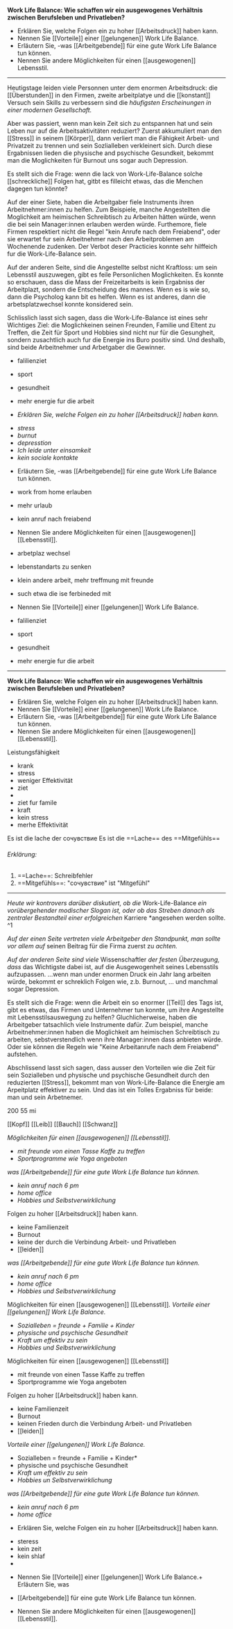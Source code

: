 **Work Life Balance: Wie schaffen wir ein ausgewogenes Verhältnis zwischen Berufsleben und Privatleben?**

- Erklären Sie, welche Folgen ein zu hoher [[Arbeitsdruck]] haben kann.
- Nennen Sie [[Vorteile]] einer [[gelungenen]] Work Life Balance.
- Erläutern Sie, -was [[Arbeitgebende]] für eine gute Work Life Balance tun können.
- Nennen Sie andere Möglichkeiten für einen [[ausgewogenen]] Lebensstil.

---

Heutigstage leiden viele Personnen unter dem enormen Arbeitsdruck: die [[Überstunden]] in den Firmen, zweite arbeitplatye und die [[konstant]] Versuch sein Skills zu verbessern sind die _häufigsten Erscheinungen in einer modernen Gesellschaft._

Aber was passiert, wenn man kein Zeit sich zu entspannen hat und sein Leben nur auf die Arbeitsaktivitäten reduziert? Zuerst akkumuliert man den [[Stress]] in seinem [[Körper]], dann verliert man die Fähigkeit Arbeit- und Privatzeit zu trennen und sein Sozlialleben verkleinert sich. Durch diese Ergabnissen lieden die physische and psychische Gesundkeit, bekommt man die Moglichkeiten für Burnout uns sogar auch Depression.

Es stellt sich die Frage: wenn die lack von Work-Life-Balance solche [[schreckliche]] Folgen hat, gitbt es filleicht etwas, das die Menchen dagegen tun könnte?

Auf der einer Siete, haben die Arbeitgaber fiele Instruments ihren Arbeitnehmer:innen zu helfen. Zum Beispiele, manche Angestellten die Moglichkeit am heimischen Schreibtisch zu Arbeiten hätten würde, wenn die bei sein Manager:innen erlauben werden würde. Furthemore, fiele Firmen respektiert nicht die Regel "kein Anrufe nach dem Freiabend", oder sie erwartet fur sein Arbeitnehmer nach den Arbeitproblemen am Wochenende zudenken. Der Verbot deser Practicies konnte sehr hilffeich fur die Work-Life-Balance sein.

Auf der anderen Seite, sind die Angestellte selbst nicht Kraftloss: um sein Lebensstil auszuwegen, gibt es feile Personlichen Moglichkeiten. Es konnte so erschauen, dass die Mass der Freizeitarbeits is kein Ergabniss der Arbeitplazt, sondern die Entscheidung des mannes. Wenn es is wie so, dann die Psycholog kann bit es helfen. Wenn es ist anderes, dann die arbetsplatzwechsel konnte konsidered sein.

Schlisslich lasst sich sagen, dass die Work-Life-Balance ist eines sehr Wichtiges Ziel: die Moglichkeinen seinen Freunden, Familie und Eltent zu Treffen, die Zeit für Sport und Hobbies sind nicht nur für die Gesungheit, sondern zusachtlich auch fur die Energie ins Buro positiv sind. Und deshalb, sind beide Arbeitnehmer und Arbetgaber die Gewinner.

- falilienziet
- sport
- gesundheit
- mehr energie fur die arbeit

- _Erklären Sie, welche Folgen ein zu hoher [[Arbeitsdruck]] haben kann._

* _stress_
* _burnut_
* _depresstion_
* _Ich leide unter einsamkeit_
* _kein sociale kontakte_

- Erläutern Sie, -was [[Arbeitgebende]] für eine gute Work Life Balance tun können.
- work from home erlauben
- mehr urlaub
- kein anruf nach freiabend

- Nennen Sie andere Möglichkeiten für einen [[ausgewogenen]] [[Lebensstil]].
- arbetplaz wechsel
- lebenstandarts zu senken

* klein andere arbeit, mehr treffmung mit freunde

- such etwa die ise ferbineded mit

- Nennen Sie [[Vorteile]] einer [[gelungenen]] Work Life Balance.
- falilienziet
- sport
- gesundheit
- mehr energie fur die arbeit

---

**Work Life Balance: Wie schaffen wir ein ausgewogenes Verhältnis zwischen Berufsleben und Privatleben?**

- Erklären Sie, welche Folgen ein zu hoher [[Arbeitsdruck]] haben kann.
- Nennen Sie [[Vorteile]] einer [[gelungenen]] Work Life Balance.
- Erläutern Sie, -was [[Arbeitgebende]] für eine gute Work Life Balance tun können.
- Nennen Sie andere Möglichkeiten für einen [[ausgewogenen]] [[Lebensstil]].

Leistungsfähigkeit

- krank
- stress
- weniger Effektivität
- ziet
-
- ziet fur famile
- kraft
- kein stress
- merhe Effektivität

Es ist die lache der сочувствие
Es ist die ==Lache== des ==Mitgefühls==

###### Erklärung:

1. ==Lache==: Schreibfehler
2. ==Mitgefühls==: "сочувствие" ist "Mitgefühl"

---

_Heute wir kontrovers darüber diskutiert, ob die_ Work-Life-Balance _ein vorübergehender modischer Slogan ist, oder ob das Streben danach als zentraler Bestandteil einer erfolgreichen_ Karriere \*angesehen werden sollte. ^1

_Auf der einen Seite vertreten viele Arbeitgeber den Standpunkt, man sollte vor allem auf_ seinen Beitrag für die Firma zuerst zu _achten._

_Auf der anderen Seite sind viele_ Wissenschaftler _der festen Überzeugung, dass_ das Wichtigste dabei ist, auf die Ausgewogenheit seines Lebensstils aufzupassen. ...wenn man under enormen Druck ein Jahr lang arbeiten würde, bekommt er schreklich Folgen wie, z.b. Burnout, ... und manchmal sogar Depression.

Es stellt sich die Frage: wenn die Arbeit ein so enormer [[Teil]] des Tags ist, gibt es etwas, das Firmen und Unternehmer tun konnte, um ihre Angestellte mit Lebensstilsauswegung zu helfen? Gluchlicherweise, haben die Arbeitgeber tatsachlich viele Instrumente dafür. Zum beispiel, manche Arbeitnehmer:innen haben die Moglichkeit am heimischen Schreibtisch zu arbeiten, sebstverstendlich wenn ihre Manager:innen dass anbieten würde. Oder sie können die Regeln wie "Keine Arbeitanrufe nach dem Freiabend" aufstehen.

Abschlissend lasst sich sagen, dass ausser den Vorteilen wie die Zeit für sein Sozialleben und physische und psychische Gesundheit durch den reduzierten [[Stress]], bekommt man von Work-Life-Balance die Energie am Arpeitplatz effektiver zu sein. Und das ist ein Tolles Ergabniss für beide: man und sein Arbetnemer.

200 55 mi

[[Kopf]]
[[Leib]]
[[Bauch]]
[[Schwanz]]

_Möglichkeiten für einen [[ausgewogenen]] [[Lebensstil]]._

- _mit freunde von einen Tasse Kaffe zu treffen_
- _Sportprogramme wie Yoga angeboten_

_was [[Arbeitgebende]] für eine gute Work Life Balance tun können._

- _kein anruf nach 6 pm_
- _home office_
- _Hobbies und Selbstverwirklichung_

Folgen zu hoher [[Arbeitsdruck]] haben kann.

- keine Familienzeit
- Burnout
- keine der durch die Verbindung Arbeit- und Privatleben
- [[leiden]]

_was [[Arbeitgebende]] für eine gute Work Life Balance tun können._

- _kein anruf nach 6 pm_
- _home office_
- _Hobbies und Selbstverwirklichung_

Möglichkeiten für einen [[ausgewogenen]] [[Lebensstil]].
_Vorteile einer [[gelungenen]] Work Life Balance._

- _Sozialleben = freunde + Familie + Kinder_
- _physische und psychische Gesundheit_
- _Kraft um effektiv zu sein_
- _Hobbies und Selbstverwirklichung_

Möglichkeiten für einen [[ausgewogenen]] [[Lebensstil]]

- mit freunde von einen Tasse Kaffe zu treffen
- Sportprogramme wie Yoga angeboten

Folgen zu hoher [[Arbeitsdruck]] haben kann.

- keine Familienzeit
- Burnout
- keinen Frieden durch die Verbindung Arbeit- und Privatleben
- [[leiden]]

_Vorteile einer [[gelungenen]] Work Life Balance._

- Sozialleben = freunde + Familie + Kinder\*
- physische und psychische Gesundheit
- _Kraft um effektiv zu sein_
- _Hobbies un Selbstverwirklichung_

_was [[Arbeitgebende]] für eine gute Work Life Balance tun können._

- _kein anruf nach 6 pm_
- _home office_

* Erklären Sie, welche Folgen ein zu hoher [[Arbeitsdruck]] haben kann.

- steress
- kein zeit
- kein shlaf
-

* Nennen Sie [[Vorteile]] einer [[gelungenen]] Work Life Balance.+ Erläutern Sie, was

* [[Arbeitgebende]] für eine gute Work Life Balance tun können.

* Nennen Sie andere Möglichkeiten für einen [[ausgewogenen]] [[Lebensstil]].
